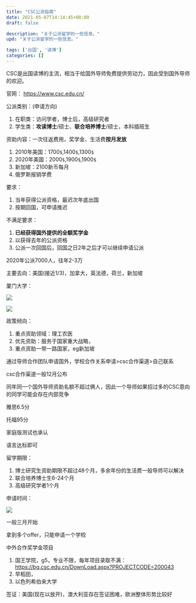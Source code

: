```yaml
---
title: "CSC公派指南"
date: 2021-05-07T14:14:45+08:00
draft: false

description: "关于公派留学的一些信息。"
upd: "关于公派留学的一些信息。"

tags: ['出国', '读博']
categories: []
---
```


<!--more-->

CSC是出国读博的主流，相当于给国外导师免费提供劳动力，因此受到国外导师的欢迎。

官网： https://www.csc.edu.cn/

公派类别：(申请方向)

1. 在职类：访问学者，博士后，高级研究者
2. 学生类：**攻读博士**/硕士、**联合培养博士**/硕士，本科插班生

资助内容：一次往返费用，奖学金、生活费**按月发放**

1. 2010年美国：1700`$`,1400`$`,1300`$`
2. 2020年美国：2000`$`,1900`$`,1900`$`
3. 新加坡：2100新币每月
4. 俄罗斯报销学费

要求：

1. 当年获得公派资格，最迟次年底出国
2. 按期回国，可申请推迟

不满足要求：

1. **已经获得国外提供的全额奖学金**
2. 以获得去年的公派资格
3. 公派一次回国后，回国之日2年之后才可以继续申请公派

 

2020年公派7000人，往年2-3万

主要去向：美国(接近1/3)，加拿大，英法德，荷兰，新加坡

厦门大学：

![](https://cdn.jsdelivr.net/gh/henrywu97/FigBed@master/Figs/20210509224637.jpg)

![](https://cdn.jsdelivr.net/gh/henrywu97/FigBed@master/Figs/20210509224649.jpg)



政策倾向：

1. 重点资助领域：理工农医
2. 优先资助：服务于国家重大战略，
3. 重点资助一带一路国家，eg新加坡

 

通过导师合作团队申请国外，学校合作关系申请>csc合作渠道>自己联系

csc合作渠道一般12月公布

   

同年同一个国外导师资助名额不超过俩人，因此一个导师如果招过多的CSC意向的同学可能会存在内部竞争

 

雅思6.5分

托福95分

家庭版测试也承认

语言达标即可

 

留学期限：

1. 博士研究生资助期限不超过48个月，多余年份的生活费一般导师可以解决
2. 联合培养博士生6-24个月
3. 高级研究学者1个月

 

申请时间：

![](https://cdn.jsdelivr.net/gh/henrywu97/FigBed@master/Figs/20210509225606.jpg)



一般三月开始

拿到多个offer，只能申请一个学校

 

中外合作奖学金项目

1. 国王学院，g5，专业不限，每年项目录取不满： https://bg.csc.edu.cn/DownLoad.aspx?PROJECTCODE=200043
2. 早稻田，
3. 以色列希伯来大学



签证：美国(现在以放开)，澳大利亚存在签证困难，欧洲整体形势比较好

 

 